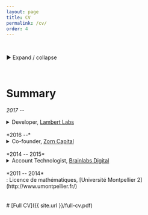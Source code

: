 ```yaml
---
layout: page
title: CV
permalink: /cv/
order: 4
---
```


<br>
<p>&#9658; Expand / collapse</p>
<br>

# Summary

*2017 --*
<details> 
  <summary>Developer, <a href="https://lambertlabs.com/">Lambert Labs</a></summary>
  <br>
  Established team member
  <ul>
  <li>Implement bug fixes, features; refactoring</li>
  <li>POCs</li>
  <li>Mix of independent, collaborative work (pair programming, code review)</li>
  <li>Juggling multiple tickets</li>
  <li>Adherence to developer workflow</li>
  <li>Testing, QA</li>
  <li>Writing documentation</li>
  <li>Daily stand-up, biweekly sprint-planning / retrospective</li>
  </ul> 
  Frontend
  <ul>
  <li>AngularJS</li>
  </ul> 
  Backend
  <ul>
  <li>Python</li>
  <li>Microservices (Kafka, ZeroMQ, PostgreSQL, Elasticsearch, REST API)</li>
  <li>API integrations (publishing: Wordpress, Twitter, Facebook; trending: SharedCount; email: Mailgun)</li>
  <li>Scraping (Beautiful Soup)</li>
  </ul>
  Devops
  <ul>
  <li>Package management / virtual environment (conda)</li>
  <li>Containerisation (Docker)</li>
  <li>Continuous integration (Gitlab)</li>
  <li>Continuous delivery (Kubernetes, Google Cloud Platform)</li>
  <li>Logging / monitoring (Sentry, Kibana, Grafana, Prometheus)</li>
  </ul>
</details>

<br>
*2016 --*
<details> 
  <summary>Co-founder, <a href="https://zorncapital.com/">Zorn Capital</a></summary>
  <br>
  Solution architecture, business strategy, quantitative research
  <br>
  <br>
  <strong>V0:</strong>
  <br>
  <br>
  Backend
  <ul>
    <li>Python</li>
    <li>Data analysis (pandas, MySQL)</li>
    <li>API integrations (trading: OANDA)</li>
  </ul>
  Devops
  <ul>
  <li>pip, virtualenv</li>
  <li> AWS (EC2, CodeCommit)</li>
  </ul>
</details>

<br>
*2014 -- 2015*
<details> 
  <summary>Account Technologist, <a href="http://www.brainlabsdigital.com/">Brainlabs Digital</a></summary>
  <br>
  Mostly independent work in a more unstructured environment
  <br>
  <br>
  Backend
  <ul>
  <li>PHP, JavaScript</li>
  <li>Data pipelines (MySQL, Google Apps Script, AdWords scripts)</li>
  <li>API integrations (advertising: Google, Facebook, Microsoft, Response Tap)</li>
  </ul>
  Devops
  <ul>
  <li>On-site (Microsoft IIS)</li>
  </ul>
</details>

<br>
*2011 -- 2014*
<br>
:   Licence de mathématiques, [Université Montpellier 2](http://www.umontpellier.fr/)

<br>
<br>
<br>
# [Full CV]({{ site.url }}/full-cv.pdf)
